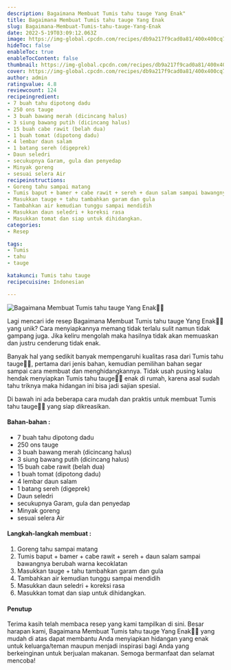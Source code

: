 ```yaml
---
description: Bagaimana Membuat Tumis tahu tauge Yang Enak"
title: Bagaimana Membuat Tumis tahu tauge Yang Enak
slug: Bagaimana-Membuat-Tumis-tahu-tauge-Yang-Enak
date: 2022-5-19T03:09:12.063Z
image: https://img-global.cpcdn.com/recipes/db9a217f9cad0a81/400x400cq70/photo.jpg
hideToc: false
enableToc: true
enableTocContent: false
thumbnail: https://img-global.cpcdn.com/recipes/db9a217f9cad0a81/400x400cq70/photo.jpg
cover: https://img-global.cpcdn.com/recipes/db9a217f9cad0a81/400x400cq70/photo.jpg
author: admin
ratingvalue: 4.8
reviewcount: 124
recipeingredient:
- 7 buah tahu dipotong dadu
- 250 ons tauge
- 3 buah bawang merah (dicincang halus)
- 3 siung bawang putih (dicincang halus)
- 15 buah cabe rawit (belah dua)
- 1 buah tomat (dipotong dadu)
- 4 lembar daun salam
- 1 batang sereh (digeprek)
- Daun seledri
- secukupnya Garam, gula dan penyedap
- Minyak goreng
- sesuai selera Air
recipeinstructions:
- Goreng tahu sampai matang
- Tumis baput + bamer + cabe rawit + sereh + daun salam sampai bawangnya berubah warna kecoklatan
- Masukkan tauge + tahu tambahkan garam dan gula
- Tambahkan air kemudian tunggu sampai mendidih
- Masukkan daun seledri + koreksi rasa
- Masukkan tomat dan siap untuk dihidangkan.
categories:
- Resep

tags:
- Tumis
- tahu
- tauge

katakunci: Tumis tahu tauge
recipecuisine: Indonesian

---
```


![Bagaimana Membuat Tumis tahu tauge Yang Enak👩‍🍳](https://img-global.cpcdn.com/recipes/db9a217f9cad0a81/400x400cq70/photo.jpg)

Lagi mencari ide resep Bagaimana Membuat Tumis tahu tauge Yang Enak👩‍🍳 yang unik? Cara menyiapkannya memang tidak terlalu sulit namun tidak gampang juga. Jika keliru mengolah maka hasilnya tidak akan memuaskan dan justru cenderung tidak enak.

Banyak hal yang sedikit banyak mempengaruhi kualitas rasa dari Tumis tahu tauge👩‍🍳, pertama dari jenis bahan, kemudian pemilihan bahan segar sampai cara membuat dan menghidangkannya. Tidak usah pusing kalau hendak menyiapkan Tumis tahu tauge👩‍🍳 enak di rumah, karena asal sudah tahu triknya maka hidangan ini bisa jadi sajian spesial.

Di bawah ini ada beberapa cara mudah dan praktis untuk membuat Tumis tahu tauge👩‍🍳 yang siap dikreasikan.

<!--inarticleads1-->

#### Bahan-bahan :

- 7 buah tahu dipotong dadu
- 250 ons tauge
- 3 buah bawang merah (dicincang halus)
- 3 siung bawang putih (dicincang halus)
- 15 buah cabe rawit (belah dua)
- 1 buah tomat (dipotong dadu)
- 4 lembar daun salam
- 1 batang sereh (digeprek)
- Daun seledri
- secukupnya Garam, gula dan penyedap
- Minyak goreng
- sesuai selera Air

<!--inarticleads2-->

#### Langkah-langkah membuat :

1. Goreng tahu sampai matang
1. Tumis baput + bamer + cabe rawit + sereh + daun salam sampai bawangnya berubah warna kecoklatan
1. Masukkan tauge + tahu tambahkan garam dan gula
1. Tambahkan air kemudian tunggu sampai mendidih
1. Masukkan daun seledri + koreksi rasa
1. Masukkan tomat dan siap untuk dihidangkan.

#### Penutup

Terima kasih telah membaca resep yang kami tampilkan di sini. Besar harapan kami, Bagaimana Membuat Tumis tahu tauge Yang Enak👩‍🍳 yang mudah di atas dapat membantu Anda menyiapkan hidangan yang enak untuk keluarga/teman maupun menjadi inspirasi bagi Anda yang berkeinginan untuk berjualan makanan. Semoga bermanfaat dan selamat mencoba!